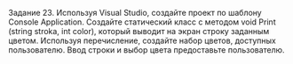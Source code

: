 Задание 23. Используя Visual Studio, создайте проект по шаблону Console Application.
Создайте статический класс с методом void Print (string stroka, int color), который выводит на экран строку заданным цветом.
Используя перечисление, создайте набор цветов, доступных пользователю.
Ввод строки и выбор цвета предоставьте пользователю.
